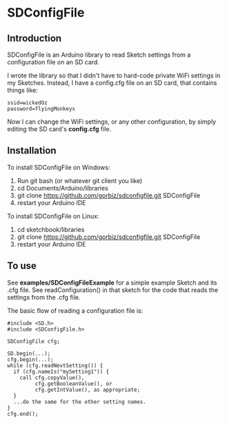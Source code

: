 # SDConfigFile

## Introduction

SDConfigFile is an Arduino library to read Sketch settings from a configuration file on an SD card.

I wrote the library so that I didn't have to hard-code private WiFi settings in my Sketches.  Instead, I have a config.cfg file on an SD card, that contains things like:

    ssid=wickedOz
    password=flyingMonkeys

Now I can change the WiFi settings, or any other configuration, by simply editing the SD card's **config.cfg** file.

## Installation

To install SDConfigFile on Windows:

1. Run git bash (or whatever git client you like)
1. cd Documents/Arduino/libraries
1. git clone https://github.com/gorbiz/sdconfigfile.git SDConfigFile
1. restart your Arduino IDE

To install SDConfigFile on Linux:

1. cd sketchbook/libraries
1. git clone https://github.com/gorbiz/sdconfigfile.git SDConfigFile
1. restart your Arduino IDE

## To use

See **examples/SDConfigFileExample** for a simple example Sketch and its .cfg file.  See readConfiguration() in that sketch for the code that reads the settings from the .cfg file.

The basic flow of reading a configuration file is:

    #include <SD.h>
    #include <SDConfigFile.h>

    SDConfigFile cfg;
    
    SD.begin(...);
    cfg.begin(...);
    while (cfg.readNextSetting()) {
      if (cfg.nameIs("mySetting1")) {
        call cfg.copyValue(),
             cfg.getBooleanValue(), or
             cfg.getIntValue(), as appropriate;
      }
      ...do the same for the other setting names.
    }
    cfg.end();

